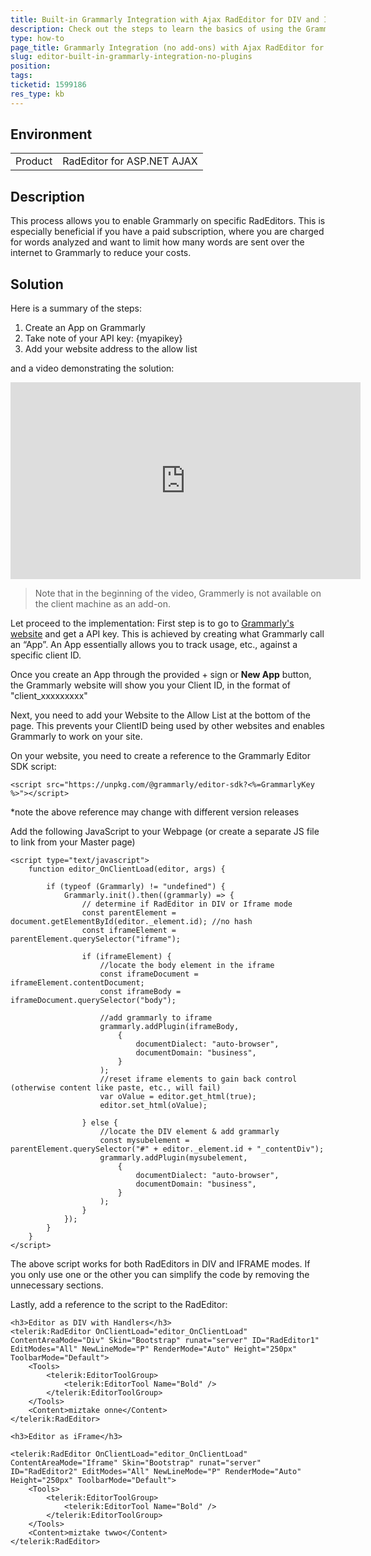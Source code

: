 ```yaml
---
title: Built-in Grammarly Integration with Ajax RadEditor for DIV and IFRAME modes
description: Check out the steps to learn the basics of using the Grammarly Text Editor SDK with RadEditor for ASP.NET AJAX in your ASP.NET Web Forms application or website.
type: how-to
page_title: Grammarly Integration (no add-ons) with Ajax RadEditor for DIV and IFRAME modes
slug: editor-built-in-grammarly-integration-no-plugins
position: 
tags: 
ticketid: 1599186
res_type: kb
---
```


## Environment
<table>
	<tbody>
		<tr>
			<td>Product</td>
			<td>RadEditor for ASP.NET AJAX</td>
		</tr>
	</tbody>
</table>


## Description
This process allows you to enable Grammarly on specific RadEditors. This is especially beneficial if you have a paid subscription, where you are charged for words analyzed and want to limit how many words are sent over the internet to Grammarly to reduce your costs.

## Solution

Here is a summary of the steps:

1. Create an App on Grammarly
1. Take note of your API key: {myapikey}
1. Add your website address to the allow list

and a video demonstrating the solution:

<iframe width="560" height="315" src="https://www.youtube.com/embed/pOldmQgt934" title="YouTube video player" frameborder="0" allow="accelerometer; autoplay; clipboard-write; encrypted-media; gyroscope; picture-in-picture; web-share" allowfullscreen></iframe>


> Note that in the beginning of the video, Grammerly is not available on the client machine as an add-on.

Let proceed to the implementation:
First step is to go to [Grammarly's website](https://developer.grammarly.com/apps) and get a API key. This is achieved by creating what Grammarly call an “App”. An App essentially allows you to track usage, etc., against a specific client ID.

Once you create an App through the provided + sign or **New App** button, the Grammarly website will show you your Client ID, in the format of "client_xxxxxxxxx"

Next, you need to add your Website to the Allow List at the bottom of the page. This prevents your ClientID being used by other websites and enables Grammarly to work on your site.

On your website, you need to create a reference to the Grammarly Editor SDK script:

````ASPX
<script src="https://unpkg.com/@grammarly/editor-sdk?<%=GrammarlyKey %>"></script>
````

*note the above reference may change with different version releases


Add the following JavaScript to your Webpage (or create a separate JS file to link from your Master page)

````ASPX
<script type="text/javascript">
    function editor_OnClientLoad(editor, args) {

        if (typeof (Grammarly) != "undefined") {
            Grammarly.init().then((grammarly) => {
                // determine if RadEditor in DIV or Iframe mode
                const parentElement = document.getElementById(editor._element.id); //no hash
                const iframeElement = parentElement.querySelector("iframe");

                if (iframeElement) {
                    //locate the body element in the iframe
                    const iframeDocument = iframeElement.contentDocument;
                    const iframeBody = iframeDocument.querySelector("body");

                    //add grammarly to iframe
                    grammarly.addPlugin(iframeBody,
                        {
                            documentDialect: "auto-browser",
                            documentDomain: "business",
                        }
                    );
                    //reset iframe elements to gain back control (otherwise content like paste, etc., will fail)
                    var oValue = editor.get_html(true);
                    editor.set_html(oValue);

                } else {
                    //locate the DIV element & add grammarly
                    const mysubelement = parentElement.querySelector("#" + editor._element.id + "_contentDiv");
                    grammarly.addPlugin(mysubelement,
                        {
                            documentDialect: "auto-browser",
                            documentDomain: "business",
                        }
                    );
                }
            });
        }
    }
</script>
````

The above script works for both RadEditors in DIV and IFRAME modes. If you only use one or the other you can simplify the code by removing the unnecessary sections.


Lastly, add a reference to the script to the RadEditor:


````ASPX
<h3>Editor as DIV with Handlers</h3>
<telerik:RadEditor OnClientLoad="editor_OnClientLoad" ContentAreaMode="Div" Skin="Bootstrap" runat="server" ID="RadEditor1" EditModes="All" NewLineMode="P" RenderMode="Auto" Height="250px" ToolbarMode="Default">
    <Tools>
        <telerik:EditorToolGroup>
            <telerik:EditorTool Name="Bold" />
        </telerik:EditorToolGroup>
    </Tools>
    <Content>miztake onne</Content>
</telerik:RadEditor>

<h3>Editor as iFrame</h3>

<telerik:RadEditor OnClientLoad="editor_OnClientLoad" ContentAreaMode="Iframe" Skin="Bootstrap" runat="server" ID="RadEditor2" EditModes="All" NewLineMode="P" RenderMode="Auto" Height="250px" ToolbarMode="Default">
    <Tools>
        <telerik:EditorToolGroup>
            <telerik:EditorTool Name="Bold" />
        </telerik:EditorToolGroup>
    </Tools>
    <Content>miztake twwo</Content>
</telerik:RadEditor>

````


  
